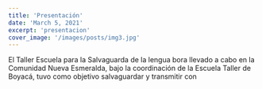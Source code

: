 ```yaml
---
title: 'Presentación'
date: 'March 5, 2021'
excerpt: 'presentacion'
cover_image: '/images/posts/img3.jpg'
---
```



El Taller Escuela para la Salvaguarda de la lengua bora llevado a cabo en la Comunidad Nueva Esmeralda, bajo la coordinación de la Escuela Taller de Boyacá, tuvo como objetivo salvaguardar y transmitir con


